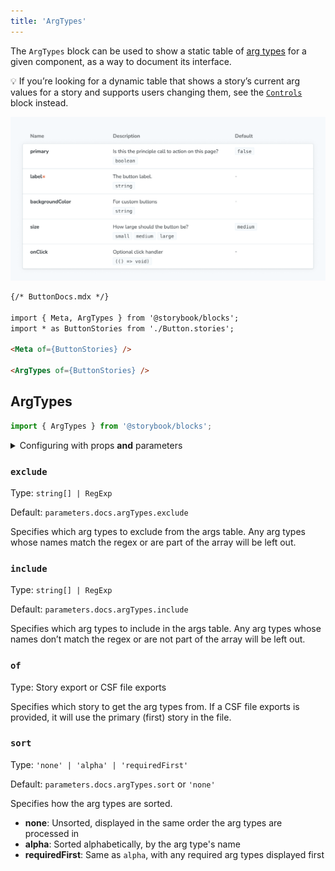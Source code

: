 ```yaml
---
title: 'ArgTypes'
---
```


<YouTubeCallout id="uAA1JvLcl-w" title="Avoid Documentation Nightmares with Storybook's ArgTypes Doc Block" params='start=232' />

The `ArgTypes` block can be used to show a static table of [arg types](./argtypes.md) for a given component, as a way to document its interface.

<div class="aside">

💡 If you’re looking for a dynamic table that shows a story’s current arg values for a story and supports users changing them, see the [`Controls`](./doc-block-controls.md) block instead.

</div>

![Screenshot of ArgTypes block](./doc-block-argtypes.png)

<!-- prettier-ignore-start -->
```md
{/* ButtonDocs.mdx */}

import { Meta, ArgTypes } from '@storybook/blocks';
import * as ButtonStories from './Button.stories';

<Meta of={ButtonStories} />

<ArgTypes of={ButtonStories} />
```
<!-- prettier-ignore-end -->

## ArgTypes

```js
import { ArgTypes } from '@storybook/blocks';
```

<details>
<summary>Configuring with props <strong>and</strong> parameters</summary>

ℹ️ Like most blocks, the `ArgTypes` block is configured with props in MDX. Many of those props derive their default value from a corresponding [parameter](../writing-stories/parameters.md) in the block's namespace, `parameters.docs.argTypes`.

The following `exclude` configurations are equivalent:

<!-- prettier-ignore-start -->

<CodeSnippets
  paths={[
    'angular/api-doc-block-argtypes-parameter.ts.mdx',
    'web-components/api-doc-block-argtypes-parameter.js.mdx',
    'web-components/api-doc-block-argtypes-parameter.ts.mdx',
    'web-components/api-doc-block-argtypes-parameter.ts.mdx',
    'common/api-doc-block-argtypes-parameter.js.mdx',
    'common/api-doc-block-argtypes-parameter.ts.mdx',
  ]}
/>

<!-- prettier-ignore-end -->

<!-- prettier-ignore-start -->
```md
{/* ButtonDocs.mdx */}

<ArgTypes of={ButtonStories} exclude={['style']} />
```
<!-- prettier-ignore-end -->

The example above applied the parameter at the [component](../writing-stories/parameters.md#component-parameters) (or meta) level, but it could also be applied at the [project](../writing-stories/parameters.md#global-parameters) or [story](../writing-stories/parameters.md#story-parameters) level.

</details>

### `exclude`

Type: `string[] | RegExp`

Default: `parameters.docs.argTypes.exclude`

Specifies which arg types to exclude from the args table. Any arg types whose names match the regex or are part of the array will be left out.

### `include`

Type: `string[] | RegExp`

Default: `parameters.docs.argTypes.include`

Specifies which arg types to include in the args table. Any arg types whose names don’t match the regex or are not part of the array will be left out.

### `of`

Type: Story export or CSF file exports

Specifies which story to get the arg types from. If a CSF file exports is provided, it will use the primary (first) story in the file.

### `sort`

Type: `'none' | 'alpha' | 'requiredFirst'`

Default: `parameters.docs.argTypes.sort` or `'none'`

Specifies how the arg types are sorted.

- **none**: Unsorted, displayed in the same order the arg types are processed in
- **alpha**: Sorted alphabetically, by the arg type's name
- **requiredFirst**: Same as `alpha`, with any required arg types displayed first
